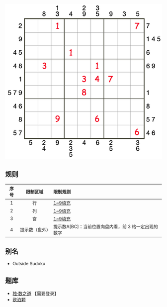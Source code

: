 ![](../../../images/sudoku/候选外提示数独.png)

## 规则
| 序号 | 限制区域 | 限制规则 |
| :---: | :---: | :--- |
| 1 | 行 | [1~9填充] |
| 2 | 列 | [1~9填充] |
| 3 | 宫 | [1~9填充] |
| 4 | 提示数（盘外） | 提示数A[BC]：当前位置向盘内看，前 3 格一定出现的数字 |

## 别名
- Outside Sudoku

## 题库
- [独·数之道](http://www.sudokufans.org.cn/lx/game.index.php?type=ts3) 【需要登录】
- [欧泊颗](https://www.oubk.com/sudoku/OutsideSudoku-3x3-0.html?level=5)

[1~9填充]: ../../../rules.md#1~9填充
